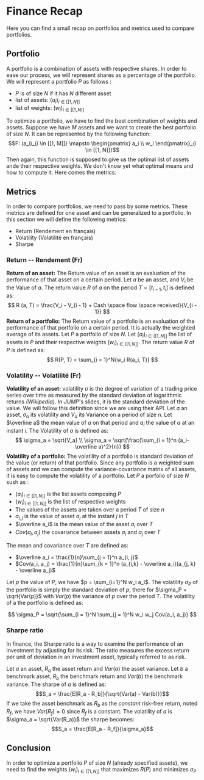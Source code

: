 # Finance Recap
Here you can find a small recap on portfolios and metrics used to compare portfolios.

## Portfolio
A portfolio is a combination of assets with respective shares. In order to ease our process, we will represent shares as a percentage of the portfolio. We will represent a portfolio $P$ as follows :

* $P$ is of size $N$ if it has $N$ different asset
* list of assets: $(a_i)_{i \in [[1, N]]}$ 
* list of weights: $(w_i)_{i \in [[1, N]]}$ 

To optimize a portfolio, we have to find the best combination of weights and assets. Suppose we have $M$ assets and we want to create the best portfolio of size $N$. It can be represented by the following function: 
$$F: (a_i)_{i \in [[1, M]]} \mapsto \begin{pmatrix} a_i \\ w_i \end{pmatrix}_{i \in [[1, N]]}$$
Then again, this function is supposed to give us the optimal list of assets ande their respective weights. We don't know yet what optimal means and how to compute it. Here comes the metrics.

## Metrics
In order to compare portfolios, we need to pass by some metrics. These metrics are defined for one asset and can be generalized to a portfolio. In this section we will define the following metrics:

* Return (Rendement en français)
* Volatility (Volatilité en français)
* Sharpe 

### Return -- Rendement (Fr)
**Return of an asset:**
The Return value of an asset is an evaluation of the performance of that asset on a certain period. Let $a$ be an asset, and $V_i$ be the Value of $a$. The return value $R$ of $a$ on the period $T = [t_{i-1}, t_i]$ is defined as:
$$ R (a, T) = \frac{V_i - V_{i - 1} + Cash \space flow \space received}{V_{i - 1}} $$
**Return of a portfolio:**
The Return value of a portfolio is an evaluation of the performance of that portfolio on a certain period. It is actually the weighted average of its assets. Let $P$ a portfolio of size $N$. Let $(a_i)_{i \in [[1, N]]}$ the list of assets in $P$ and their respective weights $(w_i)_{i \in [[1, N]]}$. The return value $R$ of $P$ is defined as:
$$ R(P, T) = \sum_{i = 1}^N{w_i R(a_i, T)} $$

### Volatility -- Volatilité (Fr)
**Volatility of an asset:**
volatility $\sigma$ is the degree of variation of a trading price series over time as measured by the standard deviation of logarithmic returns _(Wikipedia)_. In _JUMP_'s slides, it is the standard deviation of the value. We will follow this definition since we are using their API. Let $a$ an asset, $\sigma_a$ its volatility and $V_a$ its Variance on a period of size $n$. Let $\overline a$ the mean value of $a$ on that period and $a_i$ the value of $a$ at an instant $i$. The Volatility of $a$ is defined as:
$$ \sigma_a = \sqrt{V_a} \\
\sigma_a = \sqrt{\frac{\sum_{i = 1}^n (a_i-\overline a)^2}{n}}
$$
**Volatility of a portfolio:**
The volatility of a portfolio is standard deviation of the value (or return) of that portfolio. Since any portfolio is a weighted sum of assets and we can compute the variance-covariance matrix of all assets, it is easy to compute the volatility of a portfolio. 
Let $P$ a porfolio of size $N$ sush as :

* $(a_i)_{i \in [[1, N]]}$ is the list assets composing $P$
* $(w_i)_{i \in [[1, N]]}$ is the list of respective weights
* The values of the assets are taken over a period $T$ of size $n$
* $a_{i,j}$ is the value of asset $a_i$ at the instant $j$ in $T$
* $\overline a_i$ is the mean value of the asset $a_i$ over $T$
* $Cov(a_i, a_j)$ the covariance between assets $a_i$ and $a_j$ over $T$

The mean and covariance over $T$ are defined as:

* $\overline a_i = \frac{1}{n}\sum_{j = 1}^n a_{i, j}$
* $Cov(a_i, a_j) = \frac{1}{n}\sum_{k = 1}^n (a_{i,k} - \overline a_i)(a_{j, k} - \overline a_j)$

Let $p$ the value of $P$, we have $p = \sum_{i=1}^N w_i a_i$. The volatility $\sigma_P$ of the portfolio is simply the standard deviation of $p$, there for $\sigma_P = \sqrt{Var(p)}$ with $Var(p)$ the variance of $p$ over the period $T$. The volatility of a the portfolio is defined as:

$$ \sigma_P = \sqrt{\sum_{i = 1}^N \sum_{j = 1}^N w_i w_j Cov(a_i, a_j)} $$

### Sharpe ratio
In finance, the Sharpe ratio is a way to examine the performance of an investment by adjusting for its risk. The ratio measures the excess return per unit of deviation in an investment asset, typically referred to as risk. 

Let $a$ an asset, $R_a$ the asset return and $Var(a)$ the asset variance. Let $b$ a benchmark asset, $R_b$ the benchmark return and $Var(b)$ the benchmark variance. The sharpe of $a$ is defined as:
$$S_a = \frac{E[R_a - R_b]}{\sqrt{Var(a) - Var(b)}}$$
If we take the asset benchmark as $R_b$ as the *constant* risk-free return, noted $R_f$, we have $Var(R_f) = 0$ since $R_f$ is a constant. The volatility of $a$ is $\sigma_a = \sqrt{Var(R_a)}$
the sharpe becomes: 
$$S_a = \frac{E[R_a - R_f]}{\sigma_a}$$


## Conclusion
In order to optimize a portfolio $P$ of size $N$ (already specified assets), we need to find the weights $(w_i)_{i \in [[1, N]]}$ that maximizes $R(P)$ and minimizes $\sigma_P$
